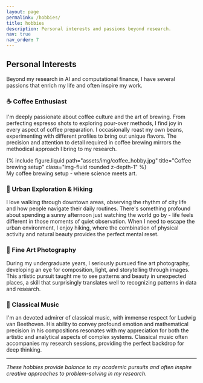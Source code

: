 ```yaml
---
layout: page
permalink: /hobbies/
title: hobbies
description: Personal interests and passions beyond research.
nav: true
nav_order: 7
---
```


## Personal Interests

Beyond my research in AI and computational finance, I have several passions that enrich my life and often inspire my work.

### ☕ Coffee Enthusiast

I'm deeply passionate about coffee culture and the art of brewing. From perfecting espresso shots to exploring pour-over methods, I find joy in every aspect of coffee preparation. I occasionally roast my own beans, experimenting with different profiles to bring out unique flavors. The precision and attention to detail required in coffee brewing mirrors the methodical approach I bring to my research.

<div class="row mt-3">
    <div class="col-sm mt-3 mt-md-0">
        {% include figure.liquid path="assets/img/coffee_hobby.jpg" title="Coffee brewing setup" class="img-fluid rounded z-depth-1" %}
    </div>
</div>
<div class="caption">
    My coffee brewing setup - where science meets art.
</div>

### 🥾 Urban Exploration & Hiking

I love walking through downtown areas, observing the rhythm of city life and how people navigate their daily routines. There's something profound about spending a sunny afternoon just watching the world go by - life feels different in those moments of quiet observation. When I need to escape the urban environment, I enjoy hiking, where the combination of physical activity and natural beauty provides the perfect mental reset.

### 📸 Fine Art Photography

During my undergraduate years, I seriously pursued fine art photography, developing an eye for composition, light, and storytelling through images. This artistic pursuit taught me to see patterns and beauty in unexpected places, a skill that surprisingly translates well to recognizing patterns in data and research.

### 🎼 Classical Music

I'm an devoted admirer of classical music, with immense respect for Ludwig van Beethoven. His ability to convey profound emotion and mathematical precision in his compositions resonates with my appreciation for both the artistic and analytical aspects of complex systems. Classical music often accompanies my research sessions, providing the perfect backdrop for deep thinking.

---

*These hobbies provide balance to my academic pursuits and often inspire creative approaches to problem-solving in my research.*

